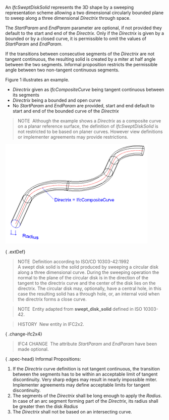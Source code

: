 ﻿An _IfcSweptDiskSolid_ represents the 3D shape by a sweeping representation scheme allowing a two dimensional circularly bounded plane to sweep along a three dimensional _Directrix_ through space.

The _StartParam_ and _EndParam_ parameter are optional, if not provided they default to the start and end of the _Directrix_. Only if the _Directrix_ is given by a bounded or by a closed curve, it is permissible to omit the values of _StartParam_ and _EndParam_.

If the transitions between consecutive segments of the _Directrix_ are not tangent continuous, the resulting solid is created by a miter at half angle between the two segments. Informal proposition restricts the permissible angle between two non-tangent continuous segments.

Figure 1 illustrates an example.

* _Directrix_ given as _IfcCompositeCurve_ being tangent continuous between its segments
* _Directrix_ being a bounded and open curve
* No _StartParam_ and _EndParam_ are provided, start and end default to start and end of the bounded curve of the _Directrix_

> NOTE&nbsp; Although the example shows a _Directrix_ as a composite curve on a planar reference surface, the definition of _IfcSweptDiskSolid_ is not restricted to be based on planer curves. However view definitions or implementer agreements may provide restrictions.

!["disk solid"](../../../../../../figures/ifcsweptdisksolid-layout1.png "Figure 1 &mdash; Swept disk solid geometry")

{ .extDef}
> NOTE&nbsp; Definition according to ISO/CD 10303-42:1992  
> A swept disk solid is the solid produced by sweeping a circular disk along a three dimensional curve. During the sweeping operation the normal to the plane of the circular disk is in the direction of the tangent to the directrix curve and the center of the disk lies on the directrix. The circular disk may, optionally, have a central hole, in this case the resulting solid has a through hole, or, an internal void when the directrix forms a close curve.

> NOTE&nbsp; Entity adapted from **swept_disk_solid** defined in ISO 10303-42.

> HISTORY&nbsp; New entity in IFC2x2.

{ .change-ifc2x4}
> IFC4 CHANGE&nbsp; The attribute _StartParam_ and _EndParam_ have been made optional.

{ .spec-head}
Informal Propositions:

1. If the _Directrix_ curve definition is not tangent continuous, the transition between the segments has to be within an acceptable limit of tangent discontinuity. Very sharp edges may result in nearly impossible miter. Implementer agreements may define acceptable limits for tangent discontinuity.
2. The segments of the _Directrix_ shall be long enough to apply the _Radius_. In case of an arc segment forming part of the _Directrix_, its radius shall be greater then the disk _Radius_
3. The _Directrix_ shall not be based on an intersecting curve.